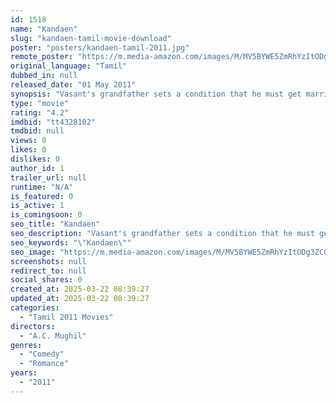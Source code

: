 ```yaml
---
id: 1518
name: "Kandaen"
slug: "kandaen-tamil-movie-download"
poster: "posters/kandaen-tamil-2011.jpg"
remote_poster: "https://m.media-amazon.com/images/M/MV5BYWE5ZmRhYzItODg3ZC00M2ZjLThhNzktZmUwZDcxYzZiNDA4XkEyXkFqcGdeQXVyMTEzNzg0Mjkx._V1_SX300.jpg"
original_language: "Tamil"
dubbed_in: null
released_date: "01 May 2011"
synopsis: "Vasant's grandfather sets a condition that he must get married in 30 days. Soon, Vansant falls in love with Narmada and to win her heart, he pretends to be blind."
type: "movie"
rating: "4.2"
imdbid: "tt4328102"
tmdbid: null
views: 0
likes: 0
dislikes: 0
author_id: 1
trailer_url: null
runtime: "N/A"
is_featured: 0
is_active: 1
is_comingsoon: 0
seo_title: "Kandaen"
seo_description: "Vasant's grandfather sets a condition that he must get married in 30 days. Soon, Vansant falls in love with Narmada and to win her heart, he pretends to be blind."
seo_keywords: "\"Kandaen\""
seo_image: "https://m.media-amazon.com/images/M/MV5BYWE5ZmRhYzItODg3ZC00M2ZjLThhNzktZmUwZDcxYzZiNDA4XkEyXkFqcGdeQXVyMTEzNzg0Mjkx._V1_SX300.jpg"
screenshots: null
redirect_to: null
social_shares: 0
created_at: 2025-03-22 08:39:27
updated_at: 2025-03-22 08:39:27
categories:
  - "Tamil 2011 Movies"
directors:
  - "A.C. Mughil"
genres:
  - "Comedy"
  - "Romance"
years:
  - "2011"
---
```

